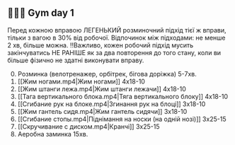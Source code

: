 ## 🏋🏼‍♂️ Gym day 1

Перед кожною вправою ЛЕГЕНЬКИЙ розминочний підхід тієї ж вправи, тільки з вагою в 30% від робочої.
Відпочинок між підходами: не менше 2 хв, більше можна.
‼️Важливо, кожен робочий підхід мусить закінчуватись НЕ РАНІШЕ як за два повторення до того стану, коли ви більше фізично не здатні виконувати вправу.

0. Розминка (велотренажер, орбітрек, бігова доріжка) 5-7хв.
1. [[Жим ногами.mp4|Жим ногами]] 4х18-10
2. [[Жим штанги лежа.mp4|Жим штанги лежачи]] 4х18-10
3. [[Тага вертикального блока.mp4|Тяга вертикального блоку]] 4х18-10
4. [[Сгибание рук на блоке.mp4|Згинання рук на блоці]] 3х18-10
5. [[Жим гантель сидя.mp4|Жим гантель сидячи]] 3х18-10
6. [[Сгибание стопы.mp4|Піднімання на носки (на одній нозі)]] 3х25-15 
7. [[Скручивание с диском.mp4|Кранчі]] 3х25-15
8. Аеробна заминка 15хв.
  